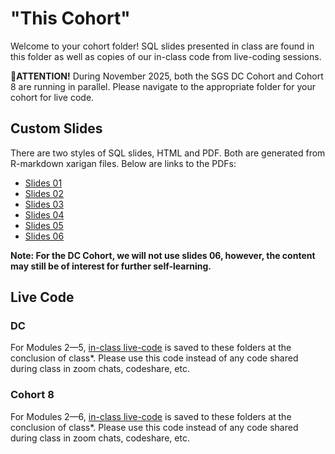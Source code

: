 # "This Cohort"

Welcome to your cohort folder! SQL slides presented in class are found in this folder as well as copies of our in-class code from live-coding sessions.

🚨**ATTENTION!** During November 2025, both the SGS DC Cohort and Cohort 8 are running in parallel. Please navigate to the appropriate folder for your cohort for live code. 

## Custom Slides

There are two styles of SQL slides, HTML and PDF. Both are generated from R-markdown xarigan files. Below are links to the PDFs:
- [Slides 01](https://github.com/UofT-DSI/sql/blob/main/04_this_cohort/custom_slides/pdf/slides_01.pdf)
- [Slides 02](https://github.com/UofT-DSI/sql/blob/main/04_this_cohort/custom_slides/pdf/slides_02.pdf)
- [Slides 03](https://github.com/UofT-DSI/sql/blob/main/04_this_cohort/custom_slides/pdf/slides_03.pdf)
- [Slides 04](https://github.com/UofT-DSI/sql/blob/main/04_this_cohort/custom_slides/pdf/slides_04.pdf)
- [Slides 05](https://github.com/UofT-DSI/sql/blob/main/04_this_cohort/custom_slides/pdf/slides_05.pdf)
- [Slides 06](https://github.com/UofT-DSI/sql/blob/main/04_this_cohort/custom_slides/pdf/slides_06.pdf)

**Note: For the DC Cohort, we will not use slides 06, however, the content may still be of interest for further self-learning.**

## Live Code

### DC

For Modules 2—5, [in-class live-code](https://github.com/UofT-DSI/sql/tree/main/04_this_cohort/live_code/DC) is saved to these folders at the conclusion of class*. Please use this code instead of any code shared during class in zoom chats, codeshare, etc.

### Cohort 8

For Modules 2—6, [in-class live-code](https://github.com/UofT-DSI/sql/tree/main/04_this_cohort/live_code/Cohort_8) is saved to these folders at the conclusion of class*. Please use this code instead of any code shared during class in zoom chats, codeshare, etc.

